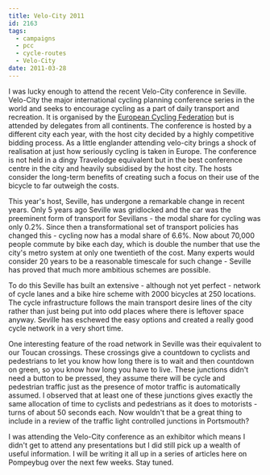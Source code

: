 ```yaml
---
title: Velo-City 2011
id: 2163
tags:
  - campaigns
  - pcc
  - cycle-routes
  - Velo-City
date: 2011-03-28
---
```


I was lucky enough to attend the recent Velo-City conference in Seville.  Velo-City the major international cycling planning conference series in the world and seeks to encourage cycling as a part of daily transport and recreation.  It is organised by the [European Cycling Federation](http://www.ecf.com/) but is attended by delegates from all continents. The conference is hosted by a different city each year, with the host city decided by a highly competitive bidding process.  As a little englander attending velo-city brings a shock of realisation at just how seriously cycling is taken in Europe.  The conference is not held in a dingy Travelodge equivalent but in the best conference centre in the city and heavily subsidised by the host city.  The hosts consider the long-term benefits of creating such a focus on their use of the bicycle to far outweigh the costs.

This year's host, Seville, has undergone a remarkable change in recent years.  Only 5 years ago Seville was gridlocked and the car was the preeminent form of transport for Sevillans - the modal share for cycling was only 0.2%.  Since then a transformational set of transport policies has changed this - cycling now has a modal share of 6.6%.  Now about 70,000 people commute by bike each day, which is double the number that use the city's metro system at only one twentieth of the cost. Many experts would consider 20 years to be a reasonable timescale for such change - Seville has proved that much more ambitious schemes  are possible.

To do this Seville has built an extensive - although not yet perfect - network of cycle lanes and a bike hire scheme with 2000 bicycles at 250 locations.  The cycle infrastructure follows the main transport desire lines of the city rather than just being put into odd places where there is leftover space anyway.  Seville has eschewed the easy options and created a really good cycle network in a very short time.

One interesting feature of the road network in Seville was their equivalent to our Toucan crossings.  These crossings give a countdown to cyclists and pedestrians to let you know how long there is to wait and then countdown on green, so you know how long you have to live.  These junctions didn't need a button to be pressed, they assume there will be cycle and pedestrian traffic just as the presence of motor traffic is automatically assumed.  I observed that at least one of these junctions gives exactly the same allocation of time to cyclists and pedestrians as it does to motorists - turns of about 50 seconds each.  Now wouldn't that be a great thing to include in a review of the traffic light controlled junctions in Portsmouth?

I was attending the Velo-City conference as an exhibitor which means I didn't get to attend any presentations but I did still pick up a wealth of useful information.  I will be writing it all up in a series of articles here on Pompeybug over the next few weeks.  Stay tuned.
